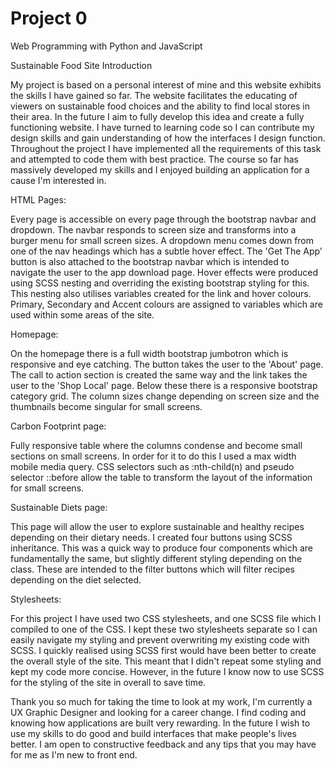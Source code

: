# Project 0

Web Programming with Python and JavaScript


Sustainable Food Site Introduction

My project is based on a personal interest of mine and this website exhibits the skills I have gained so far. The website facilitates the educating 
of viewers on sustainable food choices and the ability to find local stores in their area. In the future I aim to fully develop this idea and create 
a fully functioning website. I have turned to learning code so I can contribute my design skills and gain understanding of how the interfaces I design 
function. Throughout the project I have implemented all the requirements of this task and attempted to code them with best practice. The course so far has
massively developed my skills and I enjoyed building an application for a cause I'm interested in. 

HTML Pages: 

Every page is accessible on every page through the bootstrap navbar and dropdown. The navbar responds to screen size and transforms into a burger menu for small screen sizes.
A dropdown menu comes down from one of the nav headings which has a subtle hover effect. The 'Get The App' button is also attached to the bootstrap navbar which is intended
to navigate the user to the app download page. Hover effects were produced using SCSS nesting and overriding the existing bootstrap styling for this. This nesting also 
utilises variables created for the link and hover colours. Primary, Secondary and Accent colours are assigned to variables which are used within some areas of 
the site. 

Homepage: 

On the homepage there is a full width bootstrap jumbotron which is responsive and eye catching. The button takes the user to the 'About' page. The call to action 
section is created the same way and the link takes the user to the 'Shop Local' page. Below these there is a responsive bootstrap category grid. The column sizes change
depending on screen size and the thumbnails become singular for small screens. 


Carbon Footprint page:

Fully responsive table where the columns condense and become small sections on small screens. In order for it to do this I used a max width mobile media query.
CSS selectors such as :nth-child(n) and pseudo selector ::before allow the table to transform the layout of the information for small screens.


Sustainable Diets page:

This page will allow the user to explore sustainable and healthy recipes depending on their dietary needs. I created four buttons using SCSS inheritance. This was a quick 
way to produce four components which are fundamentally the same, but slightly different styling depending on the class. These are intended to the filter buttons which 
will filter recipes depending on the diet selected.


Stylesheets:

For this project I have used two CSS stylesheets, and one SCSS file which I compiled to one of the CSS. I kept these two stylesheets separate so I can easily navigate my styling 
and prevent overwriting my existing code with SCSS. I quickly realised using SCSS first would have been better to create the overall style of the site. This meant that I
didn't repeat some styling and kept my code more concise. However, in the future I know now to use SCSS for the styling of the site in overall to save time. 


Thank you so much for taking the time to look at my work, I'm currently a UX Graphic Designer and looking for a career change. I find coding and knowing how applications
are built very rewarding. In the future I wish to use my skills to do good and build interfaces that make people's lives better. I am open to constructive feedback and any tips
that you may have for me as I'm new to front end. 


